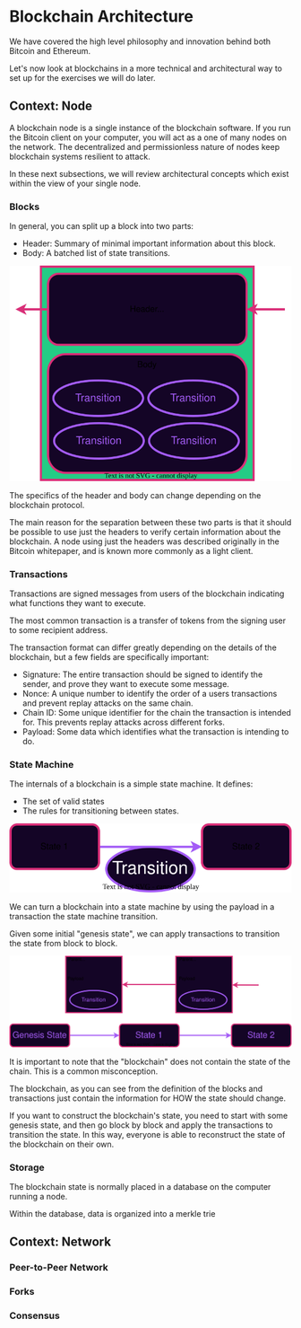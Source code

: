 # Blockchain Architecture

We have covered the high level philosophy and innovation behind both Bitcoin and Ethereum.

Let's now look at blockchains in a more technical and architectural way to set up for the exercises we will do later.

## Context: Node

A blockchain node is a single instance of the blockchain software. If you run the Bitcoin client on your computer, you will act as a one of many nodes on the network. The decentralized and permissionless nature of nodes keep blockchain systems resilient to attack.

In these next subsections, we will review architectural concepts which exist within the view of your single node.

### Blocks

In general, you can split up a block into two parts:

- Header: Summary of minimal important information about this block.
- Body: A batched list of state transitions.

![Block Structure](./assets/header-body.svg)

The specifics of the header and body can change depending on the blockchain protocol.

The main reason for the separation between these two parts is that it should be possible to use just the headers to verify certain information about the blockchain. A node using just the headers was described originally in the Bitcoin whitepaper, and is known more commonly as a light client.

### Transactions

Transactions are signed messages from users of the blockchain indicating what functions they want to execute.

The most common transaction is a transfer of tokens from the signing user to some recipient address.

The transaction format can differ greatly depending on the details of the blockchain, but a few fields are specifically important:

- Signature: The entire transaction should be signed to identify the sender, and prove they want to execute some message.
- Nonce: A unique number to identify the order of a users transactions and prevent replay attacks on the same chain.
- Chain ID: Some unique identifier for the chain the transaction is intended for. This prevents replay attacks across different forks.
- Payload: Some data which identifies what the transaction is intending to do.

### State Machine

The internals of a blockchain is a simple state machine. It defines:

- The set of valid states
- The rules for transitioning between states.

![State Transition](./assets/state-machine-general.svg)

We can turn a blockchain into a state machine by using the payload in a transaction the state machine transition.

Given some initial "genesis state", we can apply transactions to transition the state from block to block.

![Blockchain State Transition](./assets/blockchain-with-state-outside.svg)

It is important to note that the "blockchain" does not contain the state of the chain. This is a common misconception.

The blockchain, as you can see from the definition of the blocks and transactions just contain the information for HOW the state should change.

If you want to construct the blockchain's state, you need to start with some genesis state, and then go block by block and apply the transactions to transition the state. In this way, everyone is able to reconstruct the state of the blockchain on their own.

### Storage

The blockchain state is normally placed in a database on the computer running a node.

Within the database, data is organized into a merkle trie

## Context: Network

### Peer-to-Peer Network

### Forks

### Consensus
